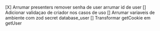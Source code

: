 [X] Arrumar presenters
    remover senha de user
    arrumar id de user
[] Adicionar validaçao de criador nos casos de uso
[] Arrumar variaveis de ambiente com zod
    secret
    database_user
[] Transformar getCookie em getUser